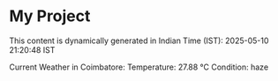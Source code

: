 # My Project

This content is dynamically generated in Indian Time (IST): 2025-05-10 21:20:48 IST


Current Weather in Coimbatore:
Temperature: 27.88 °C
Condition: haze
